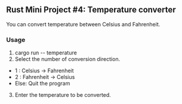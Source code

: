 ## Rust Mini Project #4: Temperature converter

You can convert temperature between Celsius and Fahrenheit.

### Usage

1. cargo run -- temperature
2. Select the number of conversion direction.
- 1   : Celsius -> Fahrenheit
- 2   : Fahrenheit -> Celsius
- Else: Quit the program
3. Enter the temperature to be converted.
